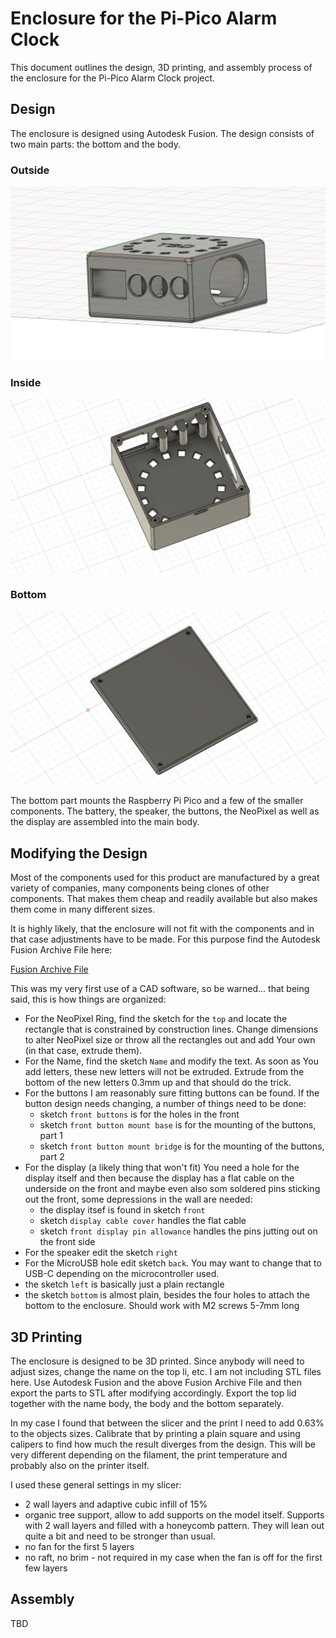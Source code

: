 # Enclosure for the Pi-Pico Alarm Clock

This document outlines the design, 3D printing, and assembly process of the enclosure for the Pi-Pico Alarm Clock project.

## Design

The enclosure is designed using Autodesk Fusion. The design consists of two main parts: the bottom and the body.

### Outside

![Enclosure Outside View](/enclosure/enclosure-outside.png)

### Inside

![Enclosure Inside View](/enclosure/enclosure-inside.png)

### Bottom

![Enclosure Bottom View](/enclosure/enclosure-bottom.png)

The bottom part mounts the Raspberry Pi Pico and a few of the smaller components. The battery, the speaker, the buttons, the NeoPixel as well as the display are assembled into the main body.

## Modifying the Design

Most of the components used for this product are manufactured by a great variety of companies, many components being clones of other components. That makes them cheap and readily available but also makes them come in many different sizes.

It is highly likely, that the enclosure will not fit with the components and in that case adjustments have to be made. For this purpose find the Autodesk Fusion Archive File here:

[Fusion Archive File](enclosure.f3d)

This was my very first use of a CAD software, so be warned... that being said, this is how things are organized:

+ For the NeoPixel Ring, find the sketch for the `top` and locate the rectangle that is constrained by construction lines. Change dimensions to alter NeoPixel size or throw all the rectangles out and add Your own (in that case, extrude them).
+ For the Name, find the sketch `Name` and modify the text. As soon as You add letters, these new letters will not be extruded. Extrude from the bottom of the new letters 0.3mm up and that should do the trick.
+ For the buttons I am reasonably sure fitting buttons can be found. If the button design needs changing, a number of things need to be done:
  + sketch `front buttons` is for the holes in the front
  + sketch `front button mount base` is for the mounting of the buttons, part 1
  + sketch `front button mount bridge` is for the mounting of the buttons, part 2
+ For the display (a likely thing that won't fit) You need a hole for the display itself and then because the display has a flat cable on the underside on the front and maybe even also som soldered pins sticking out the front, some depressions in the wall are needed:
  + the display itsef is found in sketch `front`
  + sketch `display cable cover` handles the flat cable
  + sketch `front display pin allowance` handles the pins jutting out on the front side
+ For the speaker edit the sketch `right`
+ For the MicroUSB hole edit sketch `back`. You may want to change that to USB-C depending on the microcontroller used.
+ the sketch `left` is basically just a plain rectangle
+ the sketch `bottom` is almost plain, besides the four holes to attach the bottom to the enclosure. Should work with M2 screws 5-7mm long
  
## 3D Printing

The enclosure is designed to be 3D printed. Since anybody will need to adjust sizes, change the name on the top li, etc. I am not including STL files here. Use Autodesk Fusion and the above Fusion Archive File and then export the parts to STL after modifying accordingly. Export the top lid together with the name body, the body and the bottom separately.

In my case I found that between the slicer and the print I need to add 0.63% to the objects sizes. Calibrate that by printing a plain square and using calipers to find how much the result diverges from the design. This will be very different depending on the filament, the print temperature and probably also on the printer itself.

I used these general settings in my slicer:

+ 2 wall layers and adaptive cubic infill of 15%
+ organic tree support, allow to add supports on the model itself. Supports with 2 wall layers and filled with a honeycomb pattern. They will lean out quite a bit and need to be stronger than usual.
+ no fan for the first 5 layers
+ no raft, no brim - not required in my case when the fan is off for the first few layers
  
## Assembly

TBD